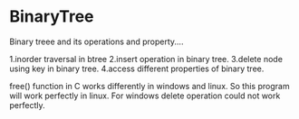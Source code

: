 # BinaryTree
Binary treee and its operations and property....

1.inorder traversal in btree
2.insert operation in binary tree.
3.delete node using key in binary tree.
4.access different properties of binary tree.

free() function in  C works differently in windows and linux.
So this program will work perfectly in linux.
For windows delete operation could not work perfectly.
